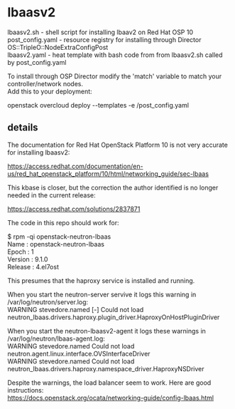 # lbaasv2
lbaasv2.sh - shell script for installing lbaav2 on Red Hat OSP 10  
post_config.yaml - resource registry for installing through Director OS::TripleO::NodeExtraConfigPost  
lbaasv2.yaml - heat template with bash code from from lbaasv2.sh called by post_config.yaml  

To install through OSP Director modify the 'match' variable to match your controller/network nodes.  
Add this to your deployment:  

openstack overcloud deploy --templates -e <path to>/post_config.yaml  

## details
The documentation for Red Hat OpenStack Platform 10 is not very accurate for installing lbaasv2:

https://access.redhat.com/documentation/en-us/red_hat_openstack_platform/10/html/networking_guide/sec-lbaas    

This kbase is closer, but the correction the author identified is no longer needed in the current release:  

https://access.redhat.com/solutions/2837871  

The code in this repo should work for:  

$ rpm -qi openstack-neutron-lbaas  
Name        : openstack-neutron-lbaas  
Epoch       : 1  
Version     : 9.1.0  
Release     : 4.el7ost  

This presumes that the haproxy service is installed and running.  

When you start the neutron-server servive it logs this warning in /var/log/neutron/server.log:  
WARNING stevedore.named [-] Could not load neutron_lbaas.drivers.haproxy.plugin_driver.HaproxyOnHostPluginDriver   

When you start the neutron-lbaasv2-agent it logs these warnings in /var/log/neutron/lbaas-agent.log:    
WARNING stevedore.named Could not load neutron.agent.linux.interface.OVSInterfaceDriver  
WARNING stevedore.named Could not load neutron_lbaas.drivers.haproxy.namespace_driver.HaproxyNSDriver  

Despite the warnings, the load balancer seem to work.  Here are good instructions:  
https://docs.openstack.org/ocata/networking-guide/config-lbaas.html  


